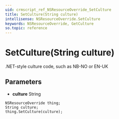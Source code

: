 ```yaml
---
uid: crmscript_ref_NSResourceOverride_SetCulture
title: SetCulture(String culture)
intellisense: NSResourceOverride.SetCulture
keywords: NSResourceOverride, GetCulture
so.topic: reference
---
```


# SetCulture(String culture)

.NET-style culture code, such as NB-NO or EN-UK

## Parameters

* **culture** String

```crmscript
NSResourceOverride thing;
String culture;
thing.SetCulture(culture);
```

